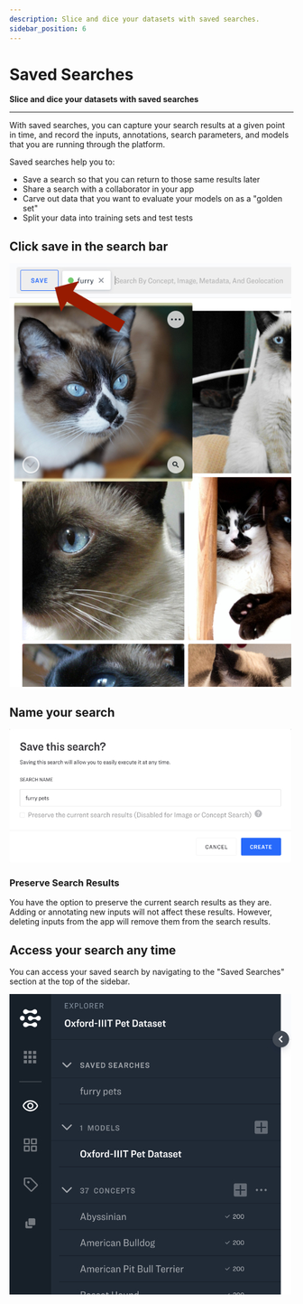 ```yaml
---
description: Slice and dice your datasets with saved searches.
sidebar_position: 6
---
```


# Saved Searches

**Slice and dice your datasets with saved searches**
<hr />

With saved searches, you can capture your search results at a given point in time, and record the inputs, annotations, search parameters, and models that you are running through the platform. 

Saved searches help you to:

* Save a search so that you can return to those same results later
* Share a search with a collaborator in your app
* Carve out data that you want to evaluate your models on as a "golden set"
* Split your data into training sets and test tests

## Click save in the search bar

![](/img/saved_search.jpg)

## Name your search

![](/img/name_search.jpg)

### Preserve Search Results

You have the option to preserve the current search results as they are. Adding or annotating new inputs will not affect these results. However, deleting inputs from the app will remove them from the search results.

## Access your search any time

You can access your saved search by navigating to the "Saved Searches" section at the top of the sidebar.

![](/img/saved_searches_list.jpg)

